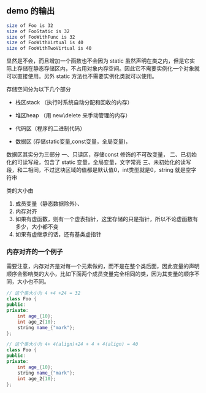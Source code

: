 
## demo 的输出

```bash
size of Foo is 32
size of FooStatic is 32
size of FooWithFunc is 32
size of FooWithVirtual is 40
size of FooWithTwoVirtual is 40
```

显然是不会，而且增加一个函数也不会因为 static 虽然声明在类之内，但是它实际上存储在静态存储区内，不占用对象内存空间。因此它不需要实例化一个对象就可以直接使用。另外 static 方法也不需要实例化类就可以使用。

存储空间分为以下几个部分

- 栈区stack （执行时系统自动分配和回收的内存）

- 堆区heap （用 new\delete 来手动管理的内存）

- 代码区（程序的二进制代码）

- 数据区 (存储static变量,const变量，全局变量)，


数据区其实分为三部分
一、只读区，存储const 修饰的不可改变量，
二、已初始化的可读写段，包含了 static 变量，全局变量，文字常亮
三、未初始化的读写段，和二相同，不过这块区域的值都是默认值0，int类型就是0，string 就是空字符串

类的大小由
1. 成员变量（静态数据除外）、
2. 内存对齐
3. 如果有虚函数，则有一个虚表指针，这里存储的只是指针，所以不论虚函数有多少，大小都不变
4. 如果有虚继承的话，还有基类虚指针


### 内存对齐的一个例子

需要注意，内存对齐是对每一个元素做的，而不是在整个类后面，因此变量的声明顺序会影响类的大小，比如下面两个成员变量完全相同的类，因为其变量的顺序不同，大小也不同。

```cpp
// 这个类大小为 4 +4 +24 = 32
class Foo {
public:
private:
    int age_{10};
    int age_2{10};
    string name_{"mark"};
};
```

```cpp
// 这个类大小为 4+ 4(align)+24 + 4 + 4(align) = 40
class Foo {
public:
private:
    int age_{10};
    string name_{"mark"};
    int age_2{10};
};
```
